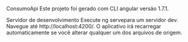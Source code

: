 ConsumoApi
Este projeto foi gerado com CLI angular versão 1.7.1.

Servidor de desenvolvimento
Execute ng servepara um servidor dev. Navegue até http://localhost:4200/. O aplicativo irá recarregar automaticamente se você alterar qualquer um dos arquivos de origem.
